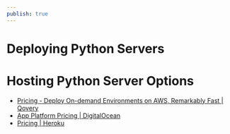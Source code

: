 ```yaml
---
publish: true
---
```

# Deploying Python Servers

# Hosting Python Server Options

- [Pricing - Deploy On-demand Environments on AWS, Remarkably Fast | Qovery](https://www.qovery.com/pricing)
- [App Platform Pricing | DigitalOcean](https://www.digitalocean.com/pricing/app-platform)
- [Pricing | Heroku](https://www.heroku.com/pricing)
